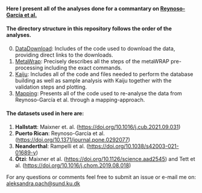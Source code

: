 #### Here I present all of the analyses done for a commantary on [Reynoso-García et al.](https://doi.org/10.1371/journal.pone.0292077)

#### The directory structure in this repository follows the order of the analyses. 

0. [DataDownload](https://github.com/AleksandraLaura/CoproliteAnalysesCommentaryALP/tree/main/0.%20DataDownload): Includes of the code used to download the data, providing direct links to the downloads.
1. [MetaWrap](https://github.com/AleksandraLaura/CoproliteAnalysesCommentaryALP/tree/main/1.%20MetaWRAP): Precisely describes all the steps of the metaWRAP pre-processing including the exact commands.
2. [Kaiju](https://github.com/AleksandraLaura/CoproliteAnalysesCommentaryALP/tree/main/2.%20Kaiju): Includes all of the code and files needed to perform the database building as well as sample analysis with Kaiju together with the validation steps and plotting.
3. [Mapping](https://github.com/AleksandraLaura/CoproliteAnalysesCommentaryALP/tree/main/3.%20Mapping): Presents all of the code used to re-analyse the data from Reynoso-García et al. through a mapping-approach. 

#### The datasets used in here are:
1. **Hallstatt**: Maixner et. al. (https://doi.org/10.1016/j.cub.2021.09.031)
2. **Puerto Rican**: Reynoso-García et al. (https://doi.org/10.1371/journal.pone.0292077)
3. **Neanderthal**: Rampelli et al. (https://doi.org/10.1038/s42003-021-01689-y)
4. **Ötzi**: Maixner et al. (https://doi.org/10.1126/science.aad2545) and Tett et al. (https://doi.org/10.1016/j.chom.2019.08.018)

For any questions or comments feel free to submit an issue or e-mail me on: aleksandra.pach@sund.ku.dk

